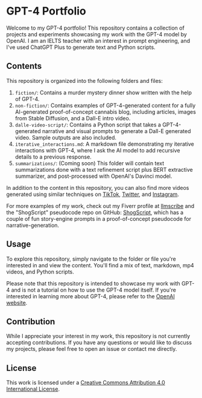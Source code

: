 # GPT-4 Portfolio

Welcome to my GPT-4 portfolio! This repository contains a collection of projects and experiments showcasing my work with the GPT-4 model by OpenAI. I am an IELTS teacher with an interest in prompt engineering, and I've used ChatGPT Plus to generate text and Python scripts.

## Contents

This repository is organized into the following folders and files:

1. `fiction/`: Contains a murder mystery dinner show written with the help of GPT-4.
2. `non-fiction/`: Contains examples of GPT-4-generated content for a fully AI-generated proof-of-concept cannabis blog, including articles, images from Stable Diffusion, and a Dall-E intro video.
3. `dalle-video-script/`: Contains a Python script that takes a GPT-4-generated narrative and visual prompts to generate a Dall-E generated video. Sample outputs are also included.
4. `iterative_interactions.md`: A markdown file demonstrating my iterative interactions with GPT-4, where I ask the AI model to add recursive details to a previous response.
5. `summarizations/`: (Coming soon) This folder will contain text summarizations done with a text refinement script plus BERT extractive summarizer, and post-processed with OpenAI's Davinci model.

In addition to the content in this repository, you can also find more videos generated using similar techniques on [TikTok](https://www.tiktok.com/@chatgpt4_dreams), [Twitter](https://twitter.com/ChatGPT_dreams), and [Instagram](https://instagram.com/chatgpt_dreams).

For more examples of my work, check out my Fiverr profile at [llmscribe](https://www.fiverr.com/llmscribe) and the "ShogScript" pseudocode repo on GitHub: [ShogScript](https://github.com/gitnomad24601/ShogScript), which has a couple of fun story-engine prompts in a proof-of-concept pseudocode for narrative-generation.

## Usage

To explore this repository, simply navigate to the folder or file you're interested in and view the content. You'll find a mix of text, markdown, mp4 videos, and Python scripts.

Please note that this repository is intended to showcase my work with GPT-4 and is not a tutorial on how to use the GPT-4 model itself. If you're interested in learning more about GPT-4, please refer to the [OpenAI website](https://www.openai.com/).

## Contribution

While I appreciate your interest in my work, this repository is not currently accepting contributions. If you have any questions or would like to discuss my projects, please feel free to open an issue or contact me directly.

## License

This work is licensed under a [Creative Commons Attribution 4.0 International License](http://creativecommons.org/licenses/by/4.0/).
